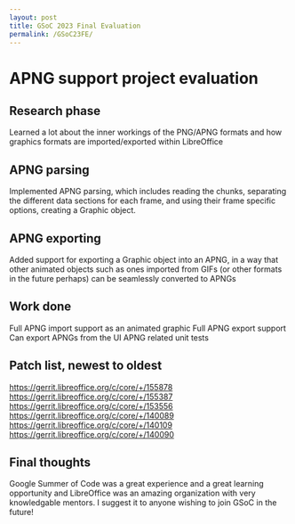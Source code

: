 ```yaml
---
layout: post
title: GSoC 2023 Final Evaluation
permalink: /GSoC23FE/
---
```


# APNG support project evaluation
## Research phase
Learned a lot about the inner workings of the PNG/APNG formats and how graphics formats are imported/exported within LibreOffice

## APNG parsing
Implemented APNG parsing, which includes reading the chunks, separating the different data sections for each frame, and using their frame specific options, creating a
Graphic object.

## APNG exporting
Added support for exporting a Graphic object into an APNG, in a way that other animated objects such as ones imported from GIFs (or other formats in the future perhaps) can be seamlessly converted to APNGs

## Work done
Full APNG import support as an animated graphic
Full APNG export support
Can export APNGs from the UI
APNG related unit tests

## Patch list, newest to oldest
https://gerrit.libreoffice.org/c/core/+/155878    
https://gerrit.libreoffice.org/c/core/+/155387    
https://gerrit.libreoffice.org/c/core/+/153556    
https://gerrit.libreoffice.org/c/core/+/140089    
https://gerrit.libreoffice.org/c/core/+/140109    
https://gerrit.libreoffice.org/c/core/+/140090    

## Final thoughts
Google Summer of Code was a great experience and a great learning opportunity and LibreOffice was an amazing organization with very knowledgable mentors. I suggest it to anyone wishing to join GSoC in the future!
